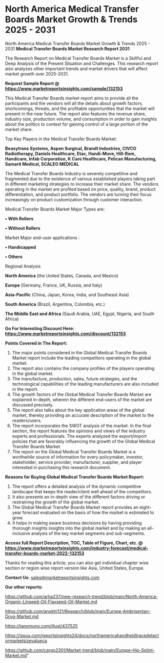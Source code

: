 # North America Medical Transfer Boards Market Growth & Trends 2025 - 2031
North America Medical Transfer Boards Market Growth & Trends 2025 - 2031
<strong>Medical Transfer Boards Market Research Report 2031</strong>

The Research Report on Medical Transfer Boards Market is a Skillful and Deep Analysis of the Present Situation and Challenges. This research report also analyzes other important trends and market drivers that will affect market growth over 2025-2031.

<strong>Request Sample Report @ <a href=https://www.marketreportsinsights.com/sample/132153>https://www.marketreportsinsights.com/sample/132153</a></strong>

This Medical Transfer Boards market report aims to provide all the participants and the vendors will all the details about growth factors, shortcomings, threats, and the profitable opportunities that the market will present in the near future. The report also features the revenue share, industry size, production volume, and consumption in order to gain insights about the politics to contest for gaining control of a large portion of the market share.

Top Key Players in the Medical Transfer Boards Market:

<strong>Beasytrans Systems, Aspen Surgical, Brandt Industries, CIVCO Radiotherapy, Daniels Healthcare, Etac, Handi-Move, Hill-Rom, Handicare, Infab Corporation, K Care Healthcare, Pelican Manufacturing, Samarit Medical, SCALEO MEDICAL</strong>

The Medical Transfer Boards Industry is severely competitive and fragmented due to the existence of various established players taking part in different marketing strategies to increase their market share. The vendors operating in the market are profiled based on price, quality, brand, product differentiation, and product portfolio. The vendors are turning their focus increasingly on product customization through customer interaction.

Medical Transfer Boards Market Major Types are:

<strong>• With Rollers

• Without Rollers</strong>

Market Major end-user applications :

<strong>• Handicapped

• Others</strong>

Regional Analysis

</u><strong><b>North America</b></strong> (the United States, Canada, and Mexico)

<strong><b>Europe </b></strong>(Germany, France, UK, Russia, and Italy)

<strong><b>Asia-Pacific</b></strong> (China, Japan, Korea, India, and Southeast Asia)

<strong><b>South America</b></strong> (Brazil, Argentina, Colombia, etc.)

<strong><b>The Middle East and Africa</b></strong> (Saudi Arabia, UAE, Egypt, Nigeria, and South Africa)

<strong>Go For Interesting Discount Here: <a href=https://www.marketreportsinsights.com/discount/132153>https://www.marketreportsinsights.com/discount/132153</a></strong>

<strong>Points Covered in The Report:</strong>
<ol>
  <li>The major points considered in the Global Medical Transfer Boards Market report include the leading competitors operating in the global market.</li>
  <li>The report also contains the company profiles of the players operating in the global market.</li>
  <li>The manufacture, production, sales, future strategies, and the technological capabilities of the leading manufacturers are also included in the report.</li>
  <li>The growth factors of the Global Medical Transfer Boards Market are explained in-depth, wherein the different end-users of the market are discussed precisely.</li>
  <li>The report also talks about the key application areas of the global market, thereby providing an accurate description of the market to the readers/users.</li>
  <li>The report incorporates the SWOT analysis of the market. In the final section, the report features the opinions and views of the industry experts and professionals. The experts analyzed the export/import policies that are favorably influencing the growth of the Global Medical Transfer Boards Market.</li>
  <li>The report on the Global Medical Transfer Boards Market is a worthwhile source of information for every policymaker, investor, stakeholder, service provider, manufacturer, supplier, and player interested in purchasing this research document.</li>
</ol>
<strong>Reasons for Buying Global Medical Transfer Boards Market Report:</strong>

<ol>
  <li>The report offers a detailed analysis of the dynamic competitive landscape that keeps the reader/client well ahead of the competitors.</li>
  <li>It also presents an in-depth view of the different factors driving or restraining the growth of the global market.</li>
  <li>The Global Medical Transfer Boards Market report provides an eight-year forecast evaluated on the basis of how the market is estimated to grow.</li>
  <li>It helps in making aware business decisions by having providing thorough insights insights into the global market and by making an all-inclusive analysis of the key market segments and sub-segments.</li>
</ol>
<strong>Access full Report Description, TOC, Table of Figure, Chart, etc. @ <a href=https://www.marketreportsinsights.com/industry-forecast/medical-transfer-boards-market-2022-132153>https://www.marketreportsinsights.com/industry-forecast/medical-transfer-boards-market-2022-132153</a></strong>


Thanks for reading this article; you can also get individual chapter wise section or region wise report version like Asia, United States, Europe.

<strong>Contact Us:</strong>
sales@marketreportsinsights.com

<strong>Our other reports:</strong>

<a href=https://github.com/arha237/new-research-trend/blob/main/North-America-Organic-Linseed-Oil-Flaxseed-Oil-Market.md>https://github.com/arha237/new-research-trend/blob/main/North-America-Organic-Linseed-Oil-Flaxseed-Oil-Market.md</a>

<a href=https://github.com/anokhi121/Research/blob/main/Europe-Ambrisentan-Drug-Market.md>https://github.com/anokhi121/Research/blob/main/Europe-Ambrisentan-Drug-Market.md</a>

<a href=https://tanomuno.com/illust/437525>https://tanomuno.com/illust/437525</a>

<a href=https://issuu.com/reportsinsights24/docs/northamericahandheldtracedetectormarketsizevalueca>https://issuu.com/reportsinsights24/docs/northamericahandheldtracedetectormarketsizevalueca</a>

<a href=https://github.com/cargo2301/Market-trend/blob/main/Europe-Hip-Splint-Market.md>https://github.com/cargo2301/Market-trend/blob/main/Europe-Hip-Splint-Market.md</a>"

